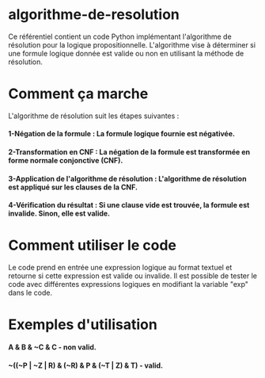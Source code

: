 # algorithme-de-resolution
Ce référentiel contient un code Python implémentant l'algorithme de résolution pour la logique propositionnelle. L'algorithme vise à déterminer si une formule logique donnée est valide ou non en utilisant la méthode de résolution.
# Comment ça marche
L'algorithme de résolution suit les étapes suivantes :

#### 1-Négation de la formule : La formule logique fournie est négativée.
#### 2-Transformation en CNF : La négation de la formule est transformée en forme normale conjonctive (CNF).
#### 3-Application de l'algorithme de résolution : L'algorithme de résolution est appliqué sur les clauses de la CNF.
#### 4-Vérification du résultat : Si une clause vide est trouvée, la formule est invalide. Sinon, elle est valide.
# Comment utiliser le code
Le code prend en entrée une expression logique au format textuel et retourne si cette expression est valide ou invalide.
Il est possible de tester le code avec différentes expressions logiques en modifiant la variable "exp" dans le code.
# Exemples d'utilisation
#### A & B & ~C & C  - non valid.
#### ~((~P | ~Z | R) & (~R) & P & (~T | Z) & T) - valid.
